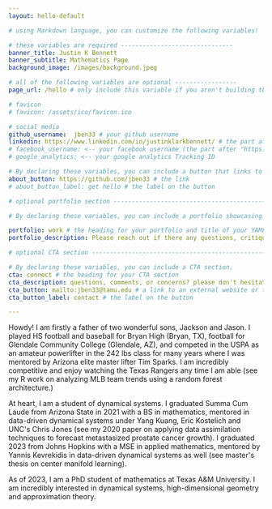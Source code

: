 ```yaml
---
layout: hello-default

# using Markdown language, you can customize the following variables!

# these variables are required -------------------------------
banner_title: Justin K Bennett
banner_subtitle: Mathematics Page
background_image: /images/background.jpeg

# all of the following variables are optional -----------------
page_url: /hello # only include this variable if you aren't building the page to your primary domain 

# favicon
# favicon: /assets/ico/favicon.ico

# social media
github_username:  jben33 # your github username
linkedin: https://www.linkedin.com/in/justinklarkbennett/ # the part after ("https://www.linkedin.com/in/...")
# facebook_username: <-- your facebook username (the part after "https://www.facebook.com/...")
# google_analytics: <-- your google analytics Tracking ID

# By declaring these variables, you can include a button that links to an external website or to media.
about_button: https://github.com/jben33 # the link
# about_button_label: get hello # the label on the button

# optional portfolio section ------------------------------------------

# By declaring these variables, you can include a portfolio showcasing your work and organize your portfolio's items into a custom layout, all without adding any CSS. In addition, you must 1) create an HTML file in the_includes folder for each project with the text you'd like to display, and 2) create a YAML file in the _data folder describing the order in which each project should be shown and categorized. See `/includes/example.html` and `/_data/work.yml` for examples.

portfolio: work # the heading for your portfolio and title of your YAML file
portfolio_description: Please reach out if there any questions, critiques, or if interested in collaborations. # a description to be desplayed below the heading and above the content

# optional CTA section --------------------------------------------------

# By declaring these variables, you can include a CTA section.
cta: connect # the heading for your CTA section
cta_description: questions, comments, or concerns? please don't hesitate to reach out. # a description to be desplayed below the heading and above the content
cta_button: mailto:jben33@tamu.edu # a link to an external website or to media
cta_button_label: contact # the label on the button

---			
```

[//]: # (write a bit about yourself here)
Howdy! I am firstly a father of two wonderful sons, Jackson and Jason. I played HS football and baseball for Bryan High (Bryan, TX), football for Glendale Community College (Glendale, AZ), and competed in the USPA as an amateur powerlifter in the 242 lbs class for many years where I was mentored by Arizona elite master lifter Tim Sparks. I am incredibly competitive and enjoy watching the Texas Rangers any time I am able (see my R work on analyzing MLB team trends using a random forest architecture.)

At heart, I am a student of dynamical systems. I graduated Summa Cum Laude from Arizona State in 2021 with a BS in mathematics, mentored in data-driven dynamical systems under Yang Kuang, Eric Kostelich and UNC's Chris Jones (see my 2020 paper on applying data assimilation techniques to forecast metastasized prostate cancer growth). I graduated 2023 from Johns Hopkins with a MSE in applied mathematics, mentored by Yannis Kevrekidis in data-driven dynamical systems as well (see master's thesis on center manifold learning).
  
As of 2023, I am  a PhD student of mathematics at Texas A&M University. I am incredibly interested in dynamical systems, high-dimensional geometry and approximation theory.
